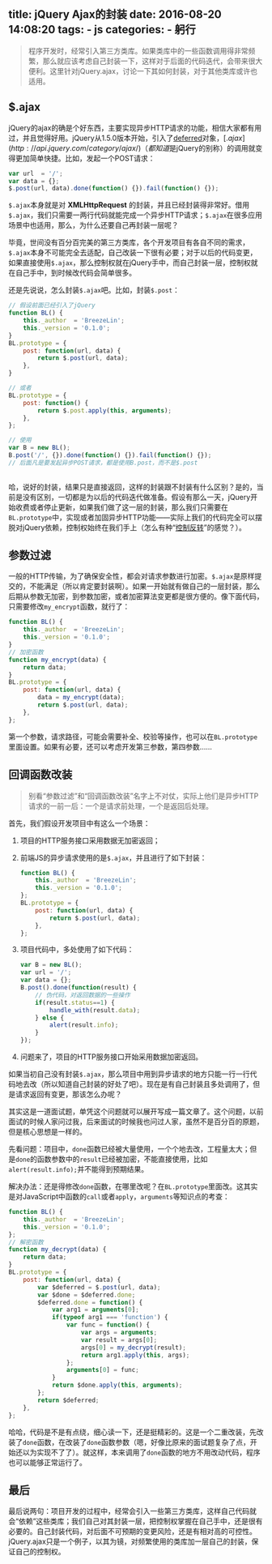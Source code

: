 title: jQuery Ajax的封装
date: 2016-08-20 14:08:20
tags: 
    - js
categories:
    - 躬行
---

> 程序开发时，经常引入第三方类库。如果类库中的一些函数调用得非常频繁，那么就应该考虑自己封装一下，这样对于后面的代码迭代，会带来很大便利。这里针对jQuery.ajax，讨论一下其如何封装，对于其他类库或许也适用。

## $.ajax

jQuery的ajax的确是个好东西，主要实现异步HTTP请求的功能，相信大家都有用过，并且觉得好用。jQuery从1.5.0版本开始，引入了[deferred](http://api.jquery.com/category/deferred-object/)对象，[$.ajax](http://api.jquery.com/category/ajax/)（都知道$是jQuery的别称）的调用就变得更加简单快捷。比如，发起一个POST请求：

```javascript
var url  = '/';
var data = {};
$.post(url, data).done(function() {}).fail(function() {});
```

`$.ajax`本身就是对 **XMLHttpRequest** 的封装，并且已经封装得非常好。借用`$.ajax`，我们只需要一两行代码就能完成一个异步HTTP请求；`$.ajax`在很多应用场景中也适用，那么，为什么还要自己再封装一层呢？

<!--more-->

毕竟，世间没有百分百完美的第三方类库，各个开发项目有各自不同的需求，`$.ajax`本身不可能完全去适配，自己改装一下很有必要；对于以后的代码变更，如果直接使用`$.ajax`，那么控制权就在jQuery手中，而自己封装一层，控制权就在自己手中，到时候改代码会简单很多。

还是先说说，怎么封装`$.ajax`吧。比如，封装`$.post`：

```javascript
// 假设前面已经引入了jQuery
function BL() {
    this._author  = 'BreezeLin';
    this._version = '0.1.0';
}
BL.prototype = {
    post: function(url, data) {
        return $.post(url, data);
    },
}

// 或者
BL.prototype = {
    post: function() {
        return $.post.apply(this, arguments);
    },
};

// 使用
var B = new BL();
B.post('/', {}).done(function() {}).fail(function() {});
// 后面凡是要发起异步POST请求，都是使用B.post，而不是$.post
 
```

哈，说好的封装，结果只是直接返回，这样的封装跟不封装有什么区别？是的，当前是没有区别，一切都是为以后的代码迭代做准备。假设有那么一天，jQuery开始收费或者停止更新，如果我们做了这一层的封装，那么我们只需要在`BL.prototype`中，实现或者加固异步HTTP功能——实际上我们的代码完全可以摆脱对jQuery依赖，控制权始终在我们手上（怎么有种“[控制反转](/2017/01/07/think-about-encapsulating-libs)”的感觉？）。

## 参数过滤

一般的HTTP传输，为了确保安全性，都会对请求参数进行加密。`$.ajax`是原样提交的，不能满足（所以肯定要封装啊）。如果一开始就有做自己的一层封装，那么后期从参数无加密，到参数加密，或者加密算法变更都是很方便的。像下面代码，只需要修改`my_encrypt`函数，就行了：

```javascript
function BL() {
    this._author  = 'BreezeLin';
    this._version = '0.1.0';
}
// 加密函数
function my_encrypt(data) {
    return data;
}
BL.prototype = {
    post: function(url, data) {
        data = my_encrypt(data);
        return $.post(url, data);
    },
};
```

第一个参数，请求路径，可能会需要补全、校验等操作，也可以在`BL.prototype`里面设置。如果有必要，还可以考虑开发第三参数，第四参数……

## 回调函数改装

> 别看“参数过滤”和“回调函数改装”名字上不对仗，实际上他们是异步HTTP请求的一前一后：一个是请求前处理，一个是返回后处理。

首先，我们假设开发项目中有这么一个场景：

1. 项目的HTTP服务接口采用数据无加密返回；
2. 前端JS的异步请求使用的是`$.ajax`，并且进行了如下封装：
    
    ```javascript
    function BL() {
        this._author  = 'BreezeLin';
        this._version = '0.1.0';
    };
    BL.prototype = {
        post: function(url, data) {
            return $.post(url, data);
        },
    };
    ```

3. 项目代码中，多处使用了如下代码：
    
    ```javascript
    var B = new BL();
    var url = '/';
    var data = {};
    B.post().done(function(result) {
        // 伪代码，对返回数据的一些操作
        if(result.status==1) {
            handle_with(result.data);
        } else {
            alert(result.info);
        }
    });
    ```

4. 问题来了，项目的HTTP服务接口开始采用数据加密返回。

如果当初自己没有封装`$.ajax`，那么项目中用到异步请求的地方只能一行一行代码地去改（所以知道自己封装的好处了吧）。现在是有自己封装且多处调用了，但是请求返回有变更，那该怎么办呢？

其实这是一道面试题，单凭这个问题就可以展开写成一篇文章了。这个问题，以前面试的时候人家问过我，后来面试的时候我也问过人家，虽然不是百分百的原题，但是核心思想是一样的。

先看问题：项目中，`done`函数已经被大量使用，一个个地去改，工程量太大；但是`done`的函数参数中的`result`已经被加密，不能直接使用，比如`alert(result.info);`并不能得到预期结果。

解决办法：还是得修改`done`函数，在哪里改呢？在`BL.prototype`里面改。这其实是对JavaScript中函数的`call`或者`apply`，`arguments`等知识点的考查：

```javascript
function BL() {
    this._author  = 'BreezeLin';
    this._version = '0.1.0';
};
// 解密函数
function my_decrypt(data) {
    return data;
}
BL.prototype = {
    post: function(url, data) {
        var $deferred = $.post(url, data);
        var $done = $deferred.done;
        $deferred.done = function() {
            var arg1 = arguments[0];
            if(typeof arg1 === 'function') {
                var func = function() {
                    var args = arguments;
                    var result = args[0];
                    args[0] = my_decrypt(result);
                    return arg1.apply(this, args);
                };
                arguments[0] = func;
            }
            return $done.apply(this, arguments);
        };
        return $deferred;
    },
};

```

哈哈，代码是不是有点绕，细心读一下，还是挺精彩的。这是一个二重改装，先改装了`done`函数，在改装了`done`函数参数（嗯，好像比原来的面试题复杂了点，开始还以为实现不了了）。就这样，本来调用了`done`函数的地方不用改动代码，程序也可以能够正常运行了。

## 最后
最后说两句：项目开发的过程中，经常会引入一些第三方类库，这样自己代码就会“依赖”这些类库；我们自己对其封装一层，把控制权掌握在自己手中，还是很有必要的。自己封装代码，对后面不可预期的变更风险，还是有相对高的可控性。jQuery.ajax只是一个例子，以其为镜，对频繁使用的类库加一层自己的封装，保证自己的控制权。